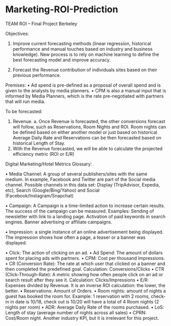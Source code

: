 # Marketing-ROI-Prediction

TEAM ROI – Final Project Berkeley

Objectives:

1)	Improve current forecasting methods (linear regression, historical performance and manual touches based on industry and business knowledge). New process is to rely on machine learning to define the best forecasting model and improve accuracy.

2)	Forecast the Revenue contribution of individuals sites based on their previous performance. 

Premises: 
•	Ad spend is pre-defined as a proposal of overall spend and is given to the analysts by media planners.
•	CPM is also a manual input that is informed by Media Planners, which is the rate pre-negotiated with partners that will run media.


To be forecasted:
1)	Revenue.
a.	Once Revenue is forecasted, the other conversions forecast will follow, such as Reservations, Room Nights and ROI. Room nights can be defined based on either another model or just based on historical Average Daily Rate and Reservations can be then forecasted based on historical Length of Stay.
2)	With the Revenue forecasted, we will be able to calculate the projected efficiency metric (ROI or E/R)


Digital Marketing/Hotel Metrics Glossary:

•	Media Channel: A group of several publishers/sites with the same medium. In example, Facebook and Twitter are part of the Social media channel. Possible channels in this data set: Display (TripAdvisor, Expedia, etc), Search (Google/Bing/Yahoo) and Social (Facebook/Instagram/Snapchat)

•	Campaign: A Campaign is a time-limited action to increase certain results. The success of the campaign can be measured. Examples: Sending of newsletter with link to a landing page. Activation of paid keywords in search engines. Banner advertising or affiliate campaigns.

•	Impression:  a single instance of an online advertisement being displayed. The impression shows how often a page, a teaser or a banner was displayed.

•	Click: The action of clicking on an ad.
•	Ad Spend: The amount of dollars spent for placing ads with partners.
•	CPM: Cost per thousand Impressions.
•	CR (Conversion Rate): The rate at which user that clicked on a banner and then completed the predefined goal. Calculation: Conversions/Clicks
•	CTR (Click-Through-Rate): A metric showing how often people click on an ad or search result after they see it. Calculation: Clicks/Impressions
•	E/R: Expenses divided by Revenue. It is an inverse ROI calculation: the lower, the better.
•	Reservations: Amount of Orders.
•	Room nights: amount of nights a guest has booked the room for. Example: 1 reservation with 2 rooms, check-in in date is 10/18, check out is 10/20 will have a total of 4 Room nights (2 nights per room)
•	ADR: Average Daily Rate of the rooms purchased.
•	LoS: Length of stay (average number of nights across all sales)
•	CPRN: Cost/Room night. Another industry KPI, but it is irrelevant for this project.

